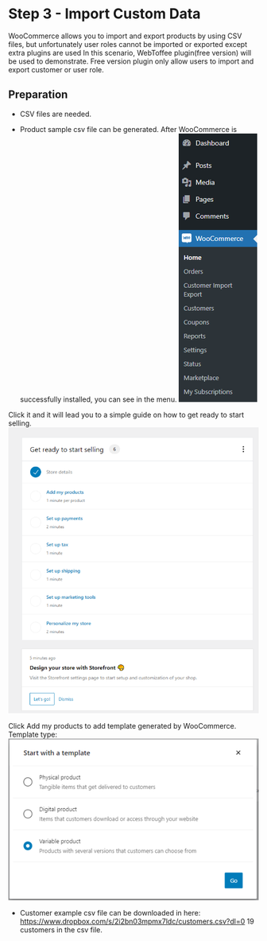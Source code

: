 # Step 3 - Import Custom Data

WooCommerce allows you to import and export products by using CSV files, but unfortunately user roles cannot be imported or exported except extra plugins are used
In this scenario, WebToffee plugin(free version) will be used to demonstrate. Free version plugin only allow users to import and export customer or user role.

## Preparation
- CSV files are needed. 

- Product sample csv file can be generated. After WooCommerce is successfully installed, you can see in the menu.
![wp_plugin](./assets/wc_menu.png)

Click it and it will lead you to a simple guide on how to get ready to start selling.
![wp_plugin](./assets/guide.png)

Click Add my products to add template generated by WooCommerce.
Template type:
![wp_plugin](./assets/template_type.png)

- Customer example csv file can be downloaded in here:
https://www.dropbox.com/s/2i2bn03mpmx7ldc/customers.csv?dl=0
19 customers in the csv file.




